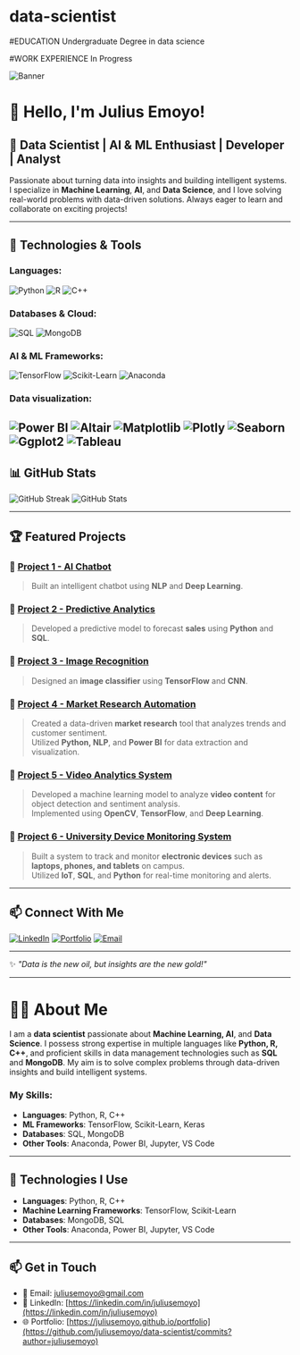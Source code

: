 # data-scientist

#EDUCATION
Undergraduate Degree in data science

#WORK EXPERIENCE
In Progress

![Banner](https://your-banner-image-url.com)

# 👋 Hello, I'm **Julius Emoyo**!
## 🚀 Data Scientist | AI & ML Enthusiast | Developer | Analyst

Passionate about turning data into insights and building intelligent systems. I specialize in **Machine Learning**, **AI**, and **Data Science**, and I love solving real-world problems with data-driven solutions. Always eager to learn and collaborate on exciting projects!

---

## 🔧 Technologies & Tools

### **Languages:**  
![Python](https://img.shields.io/badge/Python-3776AB?style=for-the-badge&logo=python&logoColor=white)
![R](https://img.shields.io/badge/R-276DC3?style=for-the-badge&logo=r&logoColor=white)
![C++](https://img.shields.io/badge/C++-00599C?style=for-the-badge&logo=c%2B%2B&logoColor=white)

### **Databases & Cloud:**  
![SQL](https://img.shields.io/badge/SQL-4479A1?style=for-the-badge&logo=sqlite&logoColor=white)
![MongoDB](https://img.shields.io/badge/MongoDB-4EA94B?style=for-the-badge&logo=mongodb&logoColor=white)

### **AI & ML Frameworks:**  
![TensorFlow](https://img.shields.io/badge/TensorFlow-FF6F00?style=for-the-badge&logo=tensorflow&logoColor=white)
![Scikit-Learn](https://img.shields.io/badge/Scikit--Learn-F7931E?style=for-the-badge&logo=scikit-learn&logoColor=white)
![Anaconda](https://img.shields.io/badge/Anaconda-44A833?style=for-the-badge&logo=anaconda&logoColor=white)

### **Data visualization:**
![Power BI](https://upload.wikimedia.org/wikipedia/commons/3/3e/Microsoft_Power_BI_Logo.svg)
![Altair](https://upload.wikimedia.org/wikipedia/commons/3/3e/Altair_Logo.svg)
![Matplotlib](https://matplotlib.org/stable/_images/sphx_glr_logos2_001.png)
![Plotly](https://images.plot.ly/logo/new-branding/plotly-logomark.png)
![Seaborn](https://seaborn.pydata.org/_images/seaborn-logo.png)
![Ggplot2](https://ggplot2.tidyverse.org/logo.png)
![Tableau](https://upload.wikimedia.org/wikipedia/commons/1/1b/Tableau_Logo.svg)
---

## 📊 GitHub Stats
![GitHub Streak](https://github-readme-streak-stats.herokuapp.com/?user=juliusemoyo&theme=dark)
![GitHub Stats](https://github-readme-stats.vercel.app/api?username=juliusemoyo&show_icons=true&theme=dark)

---

## 🏆 Featured Projects

### 📌 [Project 1 - AI Chatbot](https://github.com/juliusemoyo/project1)
> Built an intelligent chatbot using **NLP** and **Deep Learning**.

### 📌 [Project 2 - Predictive Analytics](https://github.com/juliusemoyo/project2)
> Developed a predictive model to forecast **sales** using **Python** and **SQL**.

### 📌 [Project 3 - Image Recognition](https://github.com/juliusemoyo/project3)
> Designed an **image classifier** using **TensorFlow** and **CNN**.

### 📌 [Project 4 - Market Research Automation](https://github.com/juliusemoyo/market-research-automation)
> Created a data-driven **market research** tool that analyzes trends and customer sentiment.  
> Utilized **Python, NLP**, and **Power BI** for data extraction and visualization.

### 📌 [Project 5 - Video Analytics System](https://github.com/juliusemoyo/video-analytics-system)
> Developed a machine learning model to analyze **video content** for object detection and sentiment analysis.  
> Implemented using **OpenCV**, **TensorFlow**, and **Deep Learning**.

### 📌 [Project 6 - University Device Monitoring System](https://github.com/juliusemoyo/university-device-monitoring-system)
> Built a system to track and monitor **electronic devices** such as **laptops, phones, and tablets** on campus.  
> Utilized **IoT**, **SQL**, and **Python** for real-time monitoring and alerts.

---

## 📫 Connect With Me
[![LinkedIn](https://img.shields.io/badge/LinkedIn-0A66C2?style=for-the-badge&logo=linkedin&logoColor=white)](https://linkedin.com/in/juliusemoyo)
[![Portfolio](https://img.shields.io/badge/Portfolio-000?style=for-the-badge&logo=firefox&logoColor=white)](https://github.com/juliusemoyo/data-scientist/commits?author=juliusemoyo)
[![Email](https://img.shields.io/badge/Email-D14836?style=for-the-badge&logo=gmail&logoColor=white)](mailto:juliusemoyo@gmail.com)

---

✨ _"Data is the new oil, but insights are the new gold!"_

---

# 👨‍💻 About Me

I am a **data scientist** passionate about **Machine Learning, AI**, and **Data Science**. I possess strong expertise in multiple languages like **Python, R, C++**, and proficient skills in data management technologies such as **SQL** and **MongoDB**. My aim is to solve complex problems through data-driven insights and build intelligent systems.

### My Skills:
- **Languages**: Python, R, C++
- **ML Frameworks**: TensorFlow, Scikit-Learn, Keras
- **Databases**: SQL, MongoDB
- **Other Tools**: Anaconda, Power BI, Jupyter, VS Code
---

## 🔧 Technologies I Use

- **Languages**: Python, R, C++
- **Machine Learning Frameworks**: TensorFlow, Scikit-Learn
- **Databases**: MongoDB, SQL
- **Other Tools**: Anaconda, Power BI, Jupyter, VS Code

---

## 📫 Get in Touch

- 📧 Email: [juliusemoyo@gmail.com](mailto:juliusemoyo@gmail.com)
- 🔗 LinkedIn: [https://linkedin.com/in/juliusemoyo](https://linkedin.com/in/juliusemoyo)
- 🌐 Portfolio: [https://juliusemoyo.github.io/portfolio](https://github.com/juliusemoyo/data-scientist/commits?author=juliusemoyo) 

